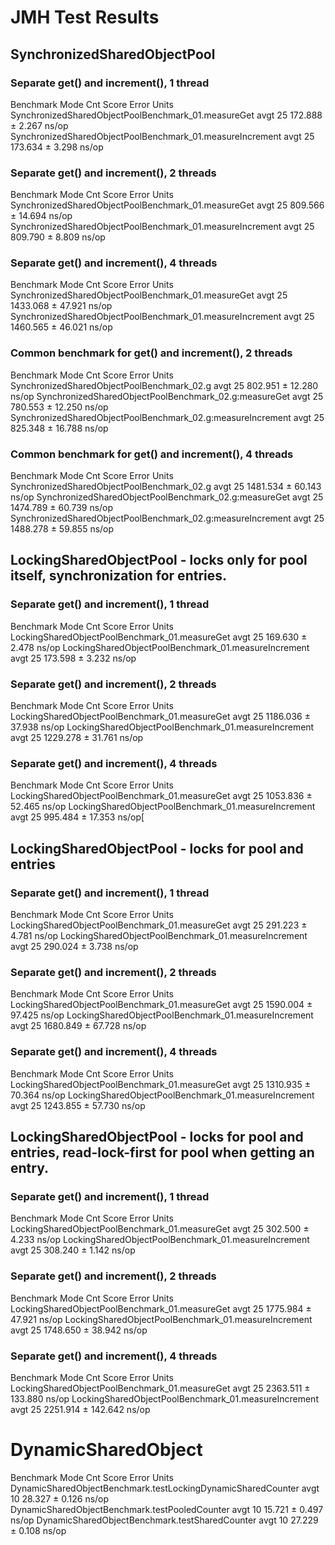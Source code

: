 # JMH Test Results

## SynchronizedSharedObjectPool

### Separate get() and increment(), 1 thread

Benchmark                                                  Mode  Cnt    Score   Error  Units
SynchronizedSharedObjectPoolBenchmark_01.measureGet        avgt   25  172.888 ± 2.267  ns/op
SynchronizedSharedObjectPoolBenchmark_01.measureIncrement  avgt   25  173.634 ± 3.298  ns/op

### Separate get() and increment(), 2 threads

Benchmark                                                  Mode  Cnt    Score    Error  Units
SynchronizedSharedObjectPoolBenchmark_01.measureGet        avgt   25  809.566 ± 14.694  ns/op
SynchronizedSharedObjectPoolBenchmark_01.measureIncrement  avgt   25  809.790 ±  8.809  ns/op

### Separate get() and increment(), 4 threads

Benchmark                                                  Mode  Cnt     Score    Error  Units
SynchronizedSharedObjectPoolBenchmark_01.measureGet        avgt   25  1433.068 ± 47.921  ns/op
SynchronizedSharedObjectPoolBenchmark_01.measureIncrement  avgt   25  1460.565 ± 46.021  ns/op

### Common benchmark for get() and increment(), 2 threads

Benchmark                                                    Mode  Cnt    Score    Error  Units
SynchronizedSharedObjectPoolBenchmark_02.g                   avgt   25  802.951 ± 12.280  ns/op
SynchronizedSharedObjectPoolBenchmark_02.g:measureGet        avgt   25  780.553 ± 12.250  ns/op
SynchronizedSharedObjectPoolBenchmark_02.g:measureIncrement  avgt   25  825.348 ± 16.788  ns/op

### Common benchmark for get() and increment(), 4 threads

Benchmark                                                    Mode  Cnt     Score    Error  Units
SynchronizedSharedObjectPoolBenchmark_02.g                   avgt   25  1481.534 ± 60.143  ns/op
SynchronizedSharedObjectPoolBenchmark_02.g:measureGet        avgt   25  1474.789 ± 60.739  ns/op
SynchronizedSharedObjectPoolBenchmark_02.g:measureIncrement  avgt   25  1488.278 ± 59.855  ns/op

## LockingSharedObjectPool - locks only for pool itself, synchronization for entries.

### Separate get() and increment(), 1 thread

Benchmark                                             Mode  Cnt    Score   Error  Units
LockingSharedObjectPoolBenchmark_01.measureGet        avgt   25  169.630 ± 2.478  ns/op
LockingSharedObjectPoolBenchmark_01.measureIncrement  avgt   25  173.598 ± 3.232  ns/op

### Separate get() and increment(), 2 threads

Benchmark                                             Mode  Cnt     Score    Error  Units
LockingSharedObjectPoolBenchmark_01.measureGet        avgt   25  1186.036 ± 37.938  ns/op
LockingSharedObjectPoolBenchmark_01.measureIncrement  avgt   25  1229.278 ± 31.761  ns/op

### Separate get() and increment(), 4 threads

Benchmark                                             Mode  Cnt     Score    Error  Units
LockingSharedObjectPoolBenchmark_01.measureGet        avgt   25  1053.836 ± 52.465  ns/op
LockingSharedObjectPoolBenchmark_01.measureIncrement  avgt   25   995.484 ± 17.353  ns/op[

## LockingSharedObjectPool - locks for pool and entries

### Separate get() and increment(), 1 thread

Benchmark                                             Mode  Cnt    Score   Error  Units
LockingSharedObjectPoolBenchmark_01.measureGet        avgt   25  291.223 ± 4.781  ns/op
LockingSharedObjectPoolBenchmark_01.measureIncrement  avgt   25  290.024 ± 3.738  ns/op

### Separate get() and increment(), 2 threads

Benchmark                                             Mode  Cnt     Score    Error  Units
LockingSharedObjectPoolBenchmark_01.measureGet        avgt   25  1590.004 ± 97.425  ns/op
LockingSharedObjectPoolBenchmark_01.measureIncrement  avgt   25  1680.849 ± 67.728  ns/op

### Separate get() and increment(), 4 threads

Benchmark                                             Mode  Cnt     Score    Error  Units
LockingSharedObjectPoolBenchmark_01.measureGet        avgt   25  1310.935 ± 70.364  ns/op
LockingSharedObjectPoolBenchmark_01.measureIncrement  avgt   25  1243.855 ± 57.730  ns/op

## LockingSharedObjectPool - locks for pool and entries, read-lock-first for pool when getting an entry.

### Separate get() and increment(), 1 thread

Benchmark                                             Mode  Cnt    Score   Error  Units
LockingSharedObjectPoolBenchmark_01.measureGet        avgt   25  302.500 ± 4.233  ns/op
LockingSharedObjectPoolBenchmark_01.measureIncrement  avgt   25  308.240 ± 1.142  ns/op

### Separate get() and increment(), 2 threads

Benchmark                                             Mode  Cnt     Score    Error  Units
LockingSharedObjectPoolBenchmark_01.measureGet        avgt   25  1775.984 ± 47.921  ns/op
LockingSharedObjectPoolBenchmark_01.measureIncrement  avgt   25  1748.650 ± 38.942  ns/op

### Separate get() and increment(), 4 threads

Benchmark                                             Mode  Cnt     Score     Error  Units
LockingSharedObjectPoolBenchmark_01.measureGet        avgt   25  2363.511 ± 133.880  ns/op
LockingSharedObjectPoolBenchmark_01.measureIncrement  avgt   25  2251.914 ± 142.642  ns/op

# DynamicSharedObject

Benchmark                                                     Mode  Cnt   Score   Error  Units
DynamicSharedObjectBenchmark.testLockingDynamicSharedCounter  avgt   10  28.327 ± 0.126  ns/op
DynamicSharedObjectBenchmark.testPooledCounter                avgt   10  15.721 ± 0.497  ns/op
DynamicSharedObjectBenchmark.testSharedCounter                avgt   10  27.229 ± 0.108  ns/op


